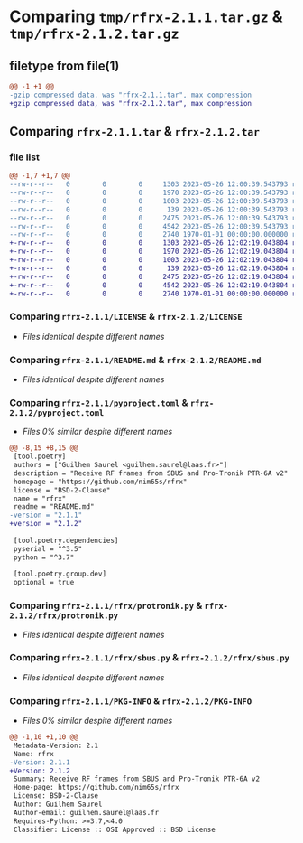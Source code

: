 # Comparing `tmp/rfrx-2.1.1.tar.gz` & `tmp/rfrx-2.1.2.tar.gz`

## filetype from file(1)

```diff
@@ -1 +1 @@
-gzip compressed data, was "rfrx-2.1.1.tar", max compression
+gzip compressed data, was "rfrx-2.1.2.tar", max compression
```

## Comparing `rfrx-2.1.1.tar` & `rfrx-2.1.2.tar`

### file list

```diff
@@ -1,7 +1,7 @@
--rw-r--r--   0        0        0     1303 2023-05-26 12:00:39.543793 rfrx-2.1.1/LICENSE
--rw-r--r--   0        0        0     1970 2023-05-26 12:00:39.543793 rfrx-2.1.1/README.md
--rw-r--r--   0        0        0     1003 2023-05-26 12:00:39.543793 rfrx-2.1.1/pyproject.toml
--rw-r--r--   0        0        0      139 2023-05-26 12:00:39.543793 rfrx-2.1.1/rfrx/__init__.py
--rw-r--r--   0        0        0     2475 2023-05-26 12:00:39.543793 rfrx-2.1.1/rfrx/protronik.py
--rw-r--r--   0        0        0     4542 2023-05-26 12:00:39.543793 rfrx-2.1.1/rfrx/sbus.py
--rw-r--r--   0        0        0     2740 1970-01-01 00:00:00.000000 rfrx-2.1.1/PKG-INFO
+-rw-r--r--   0        0        0     1303 2023-05-26 12:02:19.043804 rfrx-2.1.2/LICENSE
+-rw-r--r--   0        0        0     1970 2023-05-26 12:02:19.043804 rfrx-2.1.2/README.md
+-rw-r--r--   0        0        0     1003 2023-05-26 12:02:19.043804 rfrx-2.1.2/pyproject.toml
+-rw-r--r--   0        0        0      139 2023-05-26 12:02:19.043804 rfrx-2.1.2/rfrx/__init__.py
+-rw-r--r--   0        0        0     2475 2023-05-26 12:02:19.043804 rfrx-2.1.2/rfrx/protronik.py
+-rw-r--r--   0        0        0     4542 2023-05-26 12:02:19.043804 rfrx-2.1.2/rfrx/sbus.py
+-rw-r--r--   0        0        0     2740 1970-01-01 00:00:00.000000 rfrx-2.1.2/PKG-INFO
```

### Comparing `rfrx-2.1.1/LICENSE` & `rfrx-2.1.2/LICENSE`

 * *Files identical despite different names*

### Comparing `rfrx-2.1.1/README.md` & `rfrx-2.1.2/README.md`

 * *Files identical despite different names*

### Comparing `rfrx-2.1.1/pyproject.toml` & `rfrx-2.1.2/pyproject.toml`

 * *Files 0% similar despite different names*

```diff
@@ -8,15 +8,15 @@
 [tool.poetry]
 authors = ["Guilhem Saurel <guilhem.saurel@laas.fr>"]
 description = "Receive RF frames from SBUS and Pro-Tronik PTR-6A v2"
 homepage = "https://github.com/nim65s/rfrx"
 license = "BSD-2-Clause"
 name = "rfrx"
 readme = "README.md"
-version = "2.1.1"
+version = "2.1.2"
 
 [tool.poetry.dependencies]
 pyserial = "^3.5"
 python = "^3.7"
 
 [tool.poetry.group.dev]
 optional = true
```

### Comparing `rfrx-2.1.1/rfrx/protronik.py` & `rfrx-2.1.2/rfrx/protronik.py`

 * *Files identical despite different names*

### Comparing `rfrx-2.1.1/rfrx/sbus.py` & `rfrx-2.1.2/rfrx/sbus.py`

 * *Files identical despite different names*

### Comparing `rfrx-2.1.1/PKG-INFO` & `rfrx-2.1.2/PKG-INFO`

 * *Files 0% similar despite different names*

```diff
@@ -1,10 +1,10 @@
 Metadata-Version: 2.1
 Name: rfrx
-Version: 2.1.1
+Version: 2.1.2
 Summary: Receive RF frames from SBUS and Pro-Tronik PTR-6A v2
 Home-page: https://github.com/nim65s/rfrx
 License: BSD-2-Clause
 Author: Guilhem Saurel
 Author-email: guilhem.saurel@laas.fr
 Requires-Python: >=3.7,<4.0
 Classifier: License :: OSI Approved :: BSD License
```

